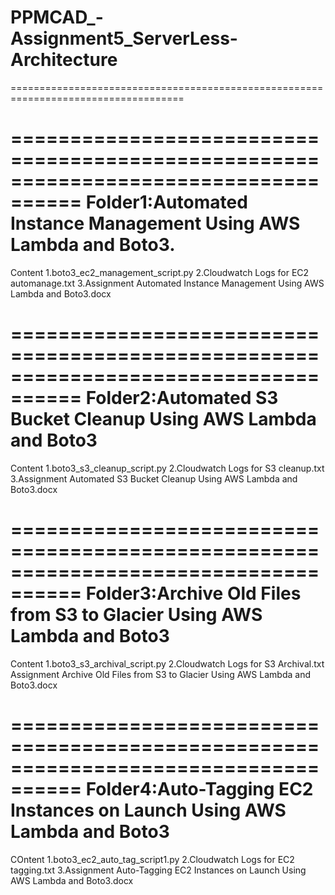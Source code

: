 # PPMCAD_-Assignment5_ServerLess-Architecture
====================================================================================

====================================================================================
Folder1:Automated Instance Management Using AWS Lambda and Boto3.
====================================================================================
Content
1.boto3_ec2_management_script.py
2.Cloudwatch Logs for EC2 automanage.txt
3.Assignment Automated Instance Management Using AWS Lambda and Boto3.docx

====================================================================================
Folder2:Automated S3 Bucket Cleanup Using AWS Lambda and Boto3
====================================================================================
Content
1.boto3_s3_cleanup_script.py
2.Cloudwatch Logs for S3 cleanup.txt
3.Assignment Automated S3 Bucket Cleanup Using AWS Lambda and Boto3.docx

====================================================================================
Folder3:Archive Old Files from S3 to Glacier Using AWS Lambda and Boto3
====================================================================================
Content
1.boto3_s3_archival_script.py
2.Cloudwatch Logs for S3 Archival.txt
Assignment Archive Old Files from S3 to Glacier Using AWS Lambda and Boto3.docx

====================================================================================
Folder4:Auto-Tagging EC2 Instances on Launch Using AWS Lambda and Boto3
====================================================================================
COntent
1.boto3_ec2_auto_tag_script1.py
2.Cloudwatch Logs for EC2 tagging.txt
3.Assignment Auto-Tagging EC2 Instances on Launch Using AWS Lambda and Boto3.docx

